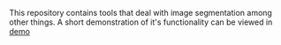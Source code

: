 This repository contains tools that deal with image segmentation among other things. A short demonstration of it's functionality can be viewed in [demo](demo.ipynb)